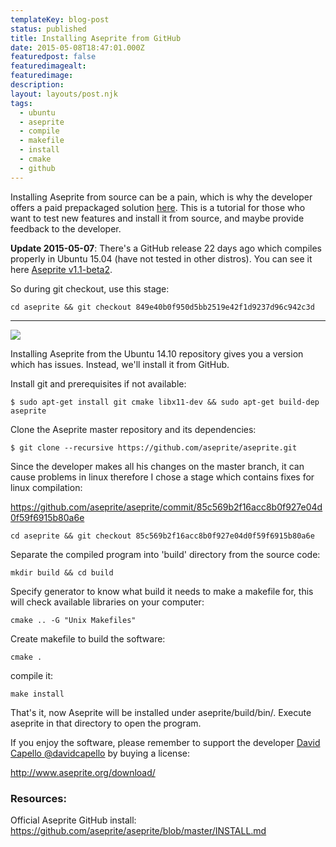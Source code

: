 ```yaml
---
templateKey: blog-post
status: published
title: Installing Aseprite from GitHub
date: 2015-05-08T18:47:01.000Z
featuredpost: false
featuredimagealt:
featuredimage:
description:
layout: layouts/post.njk
tags:
  - ubuntu
  - aseprite
  - compile
  - makefile
  - install
  - cmake
  - github
---
```

Installing Aseprite from source can be a pain, which is why the developer offers a paid prepackaged solution [here](http://www.aseprite.org/download/). This is a tutorial for those who want to test new features and install it from source, and maybe provide feedback to the developer.


**Update 2015-05-07**: There's a GitHub release 22 days ago which compiles properly in Ubuntu 15.04 (have not tested in other distros). You can see it here [Aseprite v1.1-beta2](https://github.com/aseprite/aseprite/commit/849e40b0f950d5bb2519e42f1d9237d96c942c3d).

So during git checkout, use this stage:

```
cd aseprite && git checkout 849e40b0f950d5bb2519e42f1d9237d96c942c3d
```

---

![](/content/images/2015/05/snapshot2.png)

Installing Aseprite from the Ubuntu 14.10 repository gives you a version which has issues. Instead, we'll install it from GitHub.

Install git and prerequisites if not available:

```
$ sudo apt-get install git cmake libx11-dev && sudo apt-get build-dep aseprite
```

Clone the Aseprite master repository and its dependencies:

```
$ git clone --recursive https://github.com/aseprite/aseprite.git
```

Since the developer makes all his changes on the master branch, it can cause problems in linux therefore I chose a stage which contains fixes for linux compilation:

https://github.com/aseprite/aseprite/commit/85c569b2f16acc8b0f927e04d0f59f6915b80a6e

```
cd aseprite && git checkout 85c569b2f16acc8b0f927e04d0f59f6915b80a6e
```

Separate the compiled program into 'build' directory from the source code:

```
mkdir build && cd build
```

Specify generator to know what build it needs to make a makefile for, this will check available libraries on your computer:

```
cmake .. -G "Unix Makefiles"
```

Create makefile to build the software:

```
cmake .
```

compile it:

```
make install
```

That's it, now Aseprite will be installed under aseprite/build/bin/. Execute aseprite in that directory to open the program.

If you enjoy the software, please remember to support the developer [David Capello @davidcapello](https://twitter.com/davidcapello) by buying a license:

http://www.aseprite.org/download/

### Resources:

Official Aseprite GitHub install: https://github.com/aseprite/aseprite/blob/master/INSTALL.md
